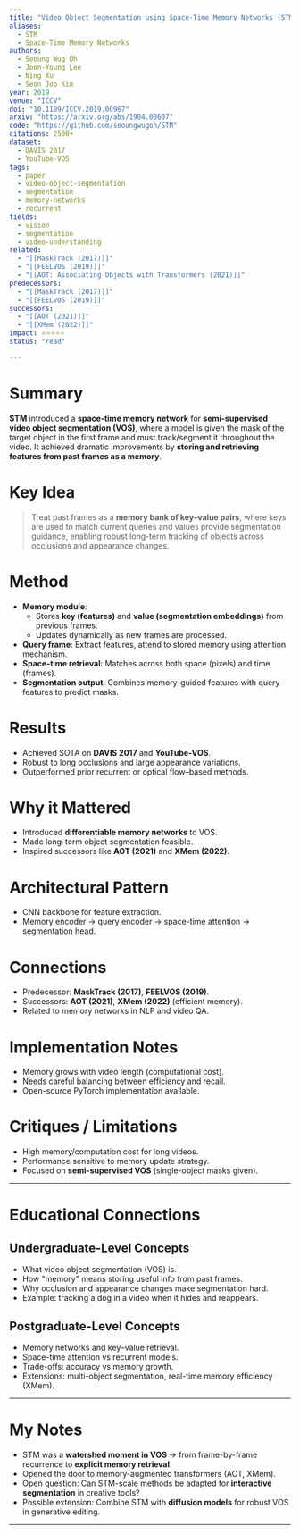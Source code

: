 ```yaml
---
title: "Video Object Segmentation using Space-Time Memory Networks (STM, 2019)"
aliases:
  - STM
  - Space-Time Memory Networks
authors:
  - Seoung Wug Oh
  - Joon-Young Lee
  - Ning Xu
  - Seon Joo Kim
year: 2019
venue: "ICCV"
doi: "10.1109/ICCV.2019.00967"
arxiv: "https://arxiv.org/abs/1904.00607"
code: "https://github.com/seoungwugoh/STM"
citations: 2500+
dataset:
  - DAVIS 2017
  - YouTube-VOS
tags:
  - paper
  - video-object-segmentation
  - segmentation
  - memory-networks
  - recurrent
fields:
  - vision
  - segmentation
  - video-understanding
related:
  - "[[MaskTrack (2017)]]"
  - "[[FEELVOS (2019)]]"
  - "[[AOT: Associating Objects with Transformers (2021)]]"
predecessors:
  - "[[MaskTrack (2017)]]"
  - "[[FEELVOS (2019)]]"
successors:
  - "[[AOT (2021)]]"
  - "[[XMem (2022)]]"
impact: ⭐⭐⭐⭐⭐
status: "read"

---
```


# Summary
**STM** introduced a **space-time memory network** for **semi-supervised video object segmentation (VOS)**, where a model is given the mask of the target object in the first frame and must track/segment it throughout the video. It achieved dramatic improvements by **storing and retrieving features from past frames as a memory**.

# Key Idea
> Treat past frames as a **memory bank of key–value pairs**, where keys are used to match current queries and values provide segmentation guidance, enabling robust long-term tracking of objects across occlusions and appearance changes.

# Method
- **Memory module**:  
  - Stores **key (features)** and **value (segmentation embeddings)** from previous frames.  
  - Updates dynamically as new frames are processed.  
- **Query frame**: Extract features, attend to stored memory using attention mechanism.  
- **Space-time retrieval**: Matches across both space (pixels) and time (frames).  
- **Segmentation output**: Combines memory-guided features with query features to predict masks.  

# Results
- Achieved SOTA on **DAVIS 2017** and **YouTube-VOS**.  
- Robust to long occlusions and large appearance variations.  
- Outperformed prior recurrent or optical flow–based methods.  

# Why it Mattered
- Introduced **differentiable memory networks** to VOS.  
- Made long-term object segmentation feasible.  
- Inspired successors like **AOT (2021)** and **XMem (2022)**.  

# Architectural Pattern
- CNN backbone for feature extraction.  
- Memory encoder → query encoder → space-time attention → segmentation head.  

# Connections
- Predecessor: **MaskTrack (2017)**, **FEELVOS (2019)**.  
- Successors: **AOT (2021)**, **XMem (2022)** (efficient memory).  
- Related to memory networks in NLP and video QA.  

# Implementation Notes
- Memory grows with video length (computational cost).  
- Needs careful balancing between efficiency and recall.  
- Open-source PyTorch implementation available.  

# Critiques / Limitations
- High memory/computation cost for long videos.  
- Performance sensitive to memory update strategy.  
- Focused on **semi-supervised VOS** (single-object masks given).  

---

# Educational Connections

## Undergraduate-Level Concepts
- What video object segmentation (VOS) is.  
- How "memory" means storing useful info from past frames.  
- Why occlusion and appearance changes make segmentation hard.  
- Example: tracking a dog in a video when it hides and reappears.  

## Postgraduate-Level Concepts
- Memory networks and key–value retrieval.  
- Space-time attention vs recurrent models.  
- Trade-offs: accuracy vs memory growth.  
- Extensions: multi-object segmentation, real-time memory efficiency (XMem).  

---

# My Notes
- STM was a **watershed moment in VOS** → from frame-by-frame recurrence to **explicit memory retrieval**.  
- Opened the door to memory-augmented transformers (AOT, XMem).  
- Open question: Can STM-scale methods be adapted for **interactive segmentation** in creative tools?  
- Possible extension: Combine STM with **diffusion models** for robust VOS in generative editing.  

---
